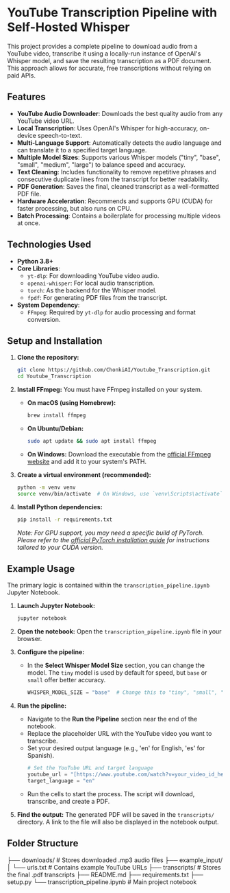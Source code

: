 # YouTube Transcription Pipeline with Self-Hosted Whisper

This project provides a complete pipeline to download audio from a YouTube video, transcribe it using a locally-run instance of OpenAI's Whisper model, and save the resulting transcription as a PDF document. This approach allows for accurate, free transcriptions without relying on paid APIs.

## Features

- **YouTube Audio Downloader**: Downloads the best quality audio from any YouTube video URL.
- **Local Transcription**: Uses OpenAI's Whisper for high-accuracy, on-device speech-to-text.
- **Multi-Language Support**: Automatically detects the audio language and can translate it to a specified target language.
- **Multiple Model Sizes**: Supports various Whisper models ("tiny", "base", "small", "medium", "large") to balance speed and accuracy.
- **Text Cleaning**: Includes functionality to remove repetitive phrases and consecutive duplicate lines from the transcript for better readability.
- **PDF Generation**: Saves the final, cleaned transcript as a well-formatted PDF file.
- **Hardware Acceleration**: Recommends and supports GPU (CUDA) for faster processing, but also runs on CPU.
- **Batch Processing**: Contains a boilerplate for processing multiple videos at once.

## Technologies Used

- **Python 3.8+**
- **Core Libraries**:
    - `yt-dlp`: For downloading YouTube video audio.
    - `openai-whisper`: For local audio transcription.
    - `torch`: As the backend for the Whisper model.
    - `fpdf`: For generating PDF files from the transcript.
- **System Dependency**:
    - `FFmpeg`: Required by `yt-dlp` for audio processing and format conversion.

## Setup and Installation

1.  **Clone the repository:**
    ```bash
    git clone https://github.com/ChonkiAI/Youtube_Transcription.git
    cd Youtube_Transcription
    ```

2.  **Install FFmpeg:**
    You must have FFmpeg installed on your system.
    - **On macOS (using Homebrew):**
      ```bash
      brew install ffmpeg
      ```
    - **On Ubuntu/Debian:**
      ```bash
      sudo apt update && sudo apt install ffmpeg
      ```
    - **On Windows:**
      Download the executable from the [official FFmpeg website](https://ffmpeg.org/download.html) and add it to your system's PATH.

3.  **Create a virtual environment (recommended):**
    ```bash
    python -m venv venv
    source venv/bin/activate  # On Windows, use `venv\Scripts\activate`
    ```

4.  **Install Python dependencies:**
    ```bash
    pip install -r requirements.txt
    ```
    *Note: For GPU support, you may need a specific build of PyTorch. Please refer to the [official PyTorch installation guide](https://pytorch.org/get-started/locally/) for instructions tailored to your CUDA version.*

## Example Usage

The primary logic is contained within the `transcription_pipeline.ipynb` Jupyter Notebook.

1.  **Launch Jupyter Notebook:**
    ```bash
    jupyter notebook
    ```

2.  **Open the notebook:**
    Open the `transcription_pipeline.ipynb` file in your browser.

3.  **Configure the pipeline:**
    - In the **Select Whisper Model Size** section, you can change the model. The `tiny` model is used by default for speed, but `base` or `small` offer better accuracy.
      ```python
      WHISPER_MODEL_SIZE = "base"  # Change this to "tiny", "small", "medium", or "large"
      ```

4.  **Run the pipeline:**
    - Navigate to the **Run the Pipeline** section near the end of the notebook.
    - Replace the placeholder URL with the YouTube video you want to transcribe.
    - Set your desired output language (e.g., 'en' for English, 'es' for Spanish).
      ```python
      # Set the YouTube URL and target language
      youtube_url = "[https://www.youtube.com/watch?v=your_video_id_here](https://www.youtube.com/watch?v=your_video_id_here)"
      target_language = "en"
      ```
    - Run the cells to start the process. The script will download, transcribe, and create a PDF.

5.  **Find the output:**
    The generated PDF will be saved in the `transcripts/` directory. A link to the file will also be displayed in the notebook output.

## Folder Structure
├── downloads/              # Stores downloaded .mp3 audio files
├── example_input/
│   └── urls.txt            # Contains example YouTube URLs
├── transcripts/            # Stores the final .pdf transcripts
├── README.md
├── requirements.txt
├── setup.py
└── transcription_pipeline.ipynb # Main project notebook

